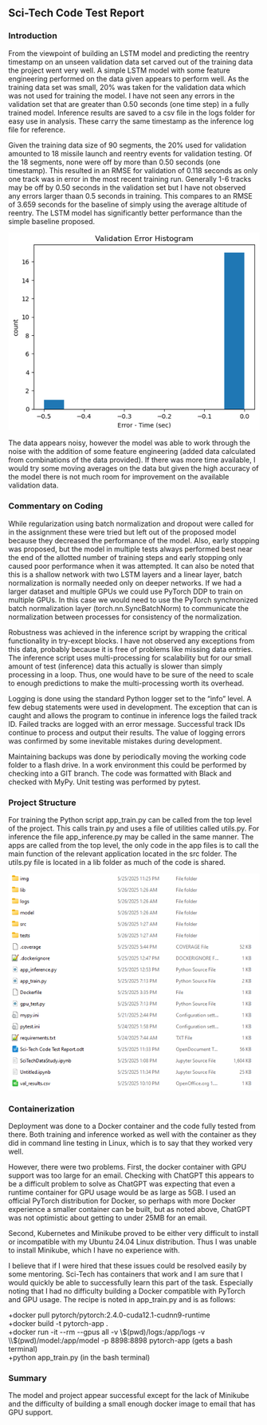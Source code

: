## Sci-Tech Code Test Report

### Introduction

From the viewpoint of building an LSTM model and predicting the reentry timestamp on an unseen validation data set carved out of the training data the project went very well. A simple LSTM model with some feature engineering performed on the data given appears to perform well. As the training data set was small, 20% was taken for the validation data which was not used for training the model. I have not seen any errors in the validation set that are greater than 0.50 seconds (one time step) in a fully trained model. Inference results are saved to a csv file in the logs folder for easy use in analysis. These carry the same timestamp as the inference log file for reference. 

Given the training data size of 90 segments, the 20% used for validation amounted to 18 missile launch and reentry events for validation testing. Of the 18 segments, none were off by more than 0.50 seconds (one timestamp). This resulted in an RMSE for validation of 0.118 seconds as only one track was in error in the most recent training run. Generally 1-6 tracks may be off by 0.50 seconds in the validation set but I have not observed any errors larger thaan 0.5 seconds in training. This compares to an RMSE of 3.659 seconds for the baseline of simply using the average altitude of reentry. The LSTM model has significantly better performance than the simple baseline proposed. 

![Validation Error](img/val_error_hist_final.png)

The data appears noisy, however the model was able to work through the noise with the addition of some feature engineering (added data calculated from combinations of the data provided). If there was more time available, I would try some moving averages on the data but given the high accuracy of the model there is not much room for improvement on the available validation data. 

### Commentary on Coding 

While regularization using batch normalization and dropout were called for in the assignment these were tried but left out of the proposed model because they decreased the performance of the model. Also, early stopping was proposed, but the model in multiple tests always performed best near the end of the allotted number of training steps and early stopping only caused poor performance when it was attempted. It can also be noted that this is a shallow network with two LSTM layers and a linear layer, batch normalization is normally needed only on deeper networks. If we had a larger dataset and multiple GPUs we could use PyTorch DDP to train on multiple GPUs. In this case we would need to use the PyTorch synchronized batch normalization layer (torch.nn.SyncBatchNorm) to communicate the normalization between processes for consistency of the normalization. 

Robustness was achieved in the inference script by wrapping the critical functionality in try-except blocks. I have not observed any exceptions from this data, probably because it is free of problems like missing data entries. The inference script uses multi-processing for scalability but for our small amount of test (inference) data this actually is slower than simply processing in a loop. Thus, one would have to be sure of the need to scale to enough predictions to make the multi-processing worth its overhead. 

Logging is done using the standard Python logger set to the “info” level. A few debug statements were used in development. The exception that can is caught and allows the program to continue in inference logs the failed track ID. Failed tracks are logged with an error message. Successful track IDs continue to process and output their results. The value of logging errors was confirmed by some inevitable mistakes during development. 

Maintaining backups was done by periodically moving the working code folder to a flash drive. In a work environment this could be performed by checking into a GIT branch. The code was formatted with Black and checked with MyPy. Unit testing was performed by pytest. 

### Project Structure

For training the Python script app_train.py can be called from the top level of the project. This calls train.py and uses a file of utilities called utils.py. For inference the file app_inference.py may be called in the same manner. The apps are called from the top level, the only code in the app files is to call the main function of the relevant application located in the src folder. The utils.py file is located in a lib folder as much of the code is shared. 

![Validation Error](img/project_structure.png)

### Containerization 

Deployment was done to a Docker container and the code fully tested from there. Both training and inference worked as well with the container as they did in command line testing in Linux, which is to say that they worked very well. 

However, there were two problems. First, the docker container with GPU support was too large for an email. Checking with ChatGPT this appears to be a difficult problem to solve as ChatGPT was expecting that even a runtime container for GPU usage would be as large as 5GB. I used an official PyTorch distribution for Docker, so perhaps with more Docker experience a smaller container can be built, but as noted above, ChatGPT was not optimistic about getting to under 25MB for an email.

Second, Kubernetes and Minikube proved to be either very difficult to install or incompatible with my Ubuntu 24.04 Linux distribution. Thus I was unable to install Minikube, which I have no experience with.

I believe that if I were hired that these issues could be resolved easily by some mentoring.  Sci-Tech has containers that work and I am sure that I would quickly be able to successfully learn this part of the task. Especially noting that I had no difficulty building a Docker compatible with PyTorch and GPU usage. The recipe is noted in app_train.py and is as follows:

+docker pull pytorch/pytorch:2.4.0-cuda12.1-cudnn9-runtime  
+docker build -t pytorch-app .  
+docker run -it --rm --gpus all -v \\$(pwd)/logs:/app/logs -v \\$(pwd)/model:/app/model -p 8898:8898 pytorch-app (gets a bash terminal)  
+python app_train.py (in the bash terminal)  

### Summary

The model and project appear successful except for the lack of Minikube and the difficulty of building a small enough docker image to email that has GPU support.  

